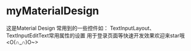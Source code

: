 # myMaterialDesign
这是Material Design 常用到的一些控件如：
TextInputLayout、TextInputEditText常用属性的设置
用于登录页面等快速开发效果欢迎来star哦<O(∩_∩)O~>
